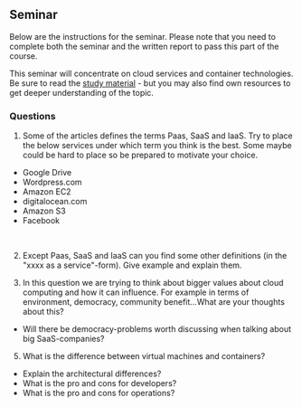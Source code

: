 ## Seminar

Below are the instructions for the seminar. Please note that you need to complete both the seminar and the written report to pass this part of the course.

This seminar will concentrate on cloud services and container technologies. Be sure to read the [study material](https://coursepress.lnu.se/kurs/systemadministrationii/part-1-service-models/study-material/) - but you may also find own resources to get deeper understanding of the topic.

### Questions

1. Some of the articles defines the terms Paas, SaaS and IaaS. Try to place the below services under which term you think is the best. Some maybe could be hard to place so be prepared to motivate your choice.
  * Google Drive
  * Wordpress.com
  * Amazon EC2
  * digitalocean.com
  * Amazon S3
  * Facebook
  <br>

2. Except Paas, SaaS and IaaS can you find some other definitions (in the "xxxx as a service"-form). Give example and explain them.

3. In this question we are trying to think about bigger values about cloud computing and how it can influence. For example in terms of environment, democracy, community benefit...What are your thoughts about this?
  - Will there be democracy-problems worth discussing when talking about big SaaS-companies?

5. What is the difference between virtual machines and containers?
  - Explain the architectural differences?
  - What is the pro and cons for developers?
  - What is the pro and cons for operations?
